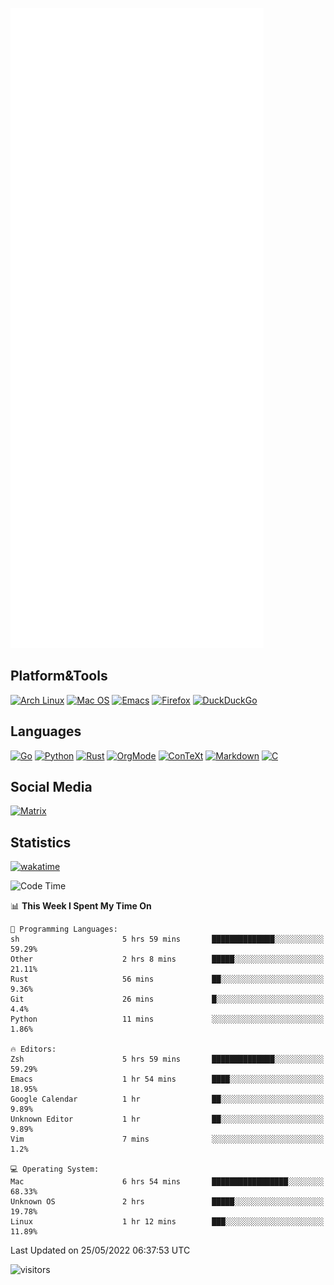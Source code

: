 ![Metrics](https://github.com/SteamedFish/SteamedFish/blob/master/github-metrics.svg)

## Platform&Tools

[![Arch Linux](https://img.shields.io/badge/ArchLinux-1793D1?logo=arch-linux&logoColor=fff&style=flat-square)](https://archlinux.org/)
[![Mac OS](https://img.shields.io/badge/MacOS-000000?style=flat-square&logo=macos&logoColor=F0F0F0)](https://www.apple.com/macos/)
[![Emacs](https://img.shields.io/badge/Emacs-%237F5AB6.svg?&style=flat-square&logo=gnu-emacs&logoColor=white)](https://www.gnu.org/software/emacs/)
[![Firefox](https://img.shields.io/badge/Firefox-FF7139?style=flat-square&logo=Firefox-Browser&logoColor=white)](https://firefox.com/)
[![DuckDuckGo](https://img.shields.io/badge/DuckDuckGo-DE5833?style=flat-square&logo=DuckDuckGo&logoColor=white)](https://duckduckgo.com/)

## Languages

[![Go](https://img.shields.io/badge/Golang-%2300ADD8.svg?style=flat-square&logo=go&logoColor=white)](https://golang.org/)
[![Python](https://img.shields.io/badge/Python-3670A0?style=flat-square&logo=python&logoColor=ffdd54)](https://www.python.org/)
[![Rust](https://img.shields.io/badge/Rust-%23000000.svg?style=flat-square&logo=rust&logoColor=white)](https://www.rust-lang.org/)
[![OrgMode](https://img.shields.io/badge/OrgMode-%23000000.svg?style=flat-square&logo=org&logoColor=white)](https://orgmode.org/)
[![ConTeXt](https://img.shields.io/badge/ConTeXt-%23008080.svg?style=flat-square&logo=latex&logoColor=white)](https://contextgarden.net/)
[![Markdown](https://img.shields.io/badge/MarkDown-%23000000.svg?style=flat-square&logo=markdown&logoColor=white)](https://daringfireball.net/projects/markdown/)
[![C](https://img.shields.io/badge/C-%2300599C.svg?style=flat-square&logo=c&logoColor=white)](https://www.iso.org/standard/74528.html)

## Social Media

[![Matrix](https://img.shields.io/badge/SteamedFish-2CA5E0?style=social&logo=matrix&logoColor=black)](https://matrix.to/#/@i:steamedfish.org)

## Statistics
[![wakatime](https://wakatime.com/badge/user/168280d6-fcf2-4b4f-ad3a-dc4612f35b38.svg)](https://wakatime.com/@168280d6-fcf2-4b4f-ad3a-dc4612f35b38)

<!--START_SECTION:waka-->
![Code Time](http://img.shields.io/badge/Code%20Time-1%2C824%20hrs%2043%20mins-blue)

📊 **This Week I Spent My Time On** 

```text
💬 Programming Languages: 
sh                       5 hrs 59 mins       ██████████████░░░░░░░░░░░   59.29% 
Other                    2 hrs 8 mins        █████░░░░░░░░░░░░░░░░░░░░   21.11% 
Rust                     56 mins             ██░░░░░░░░░░░░░░░░░░░░░░░   9.36% 
Git                      26 mins             █░░░░░░░░░░░░░░░░░░░░░░░░   4.4% 
Python                   11 mins             ░░░░░░░░░░░░░░░░░░░░░░░░░   1.86%

🔥 Editors: 
Zsh                      5 hrs 59 mins       ██████████████░░░░░░░░░░░   59.29% 
Emacs                    1 hr 54 mins        ████░░░░░░░░░░░░░░░░░░░░░   18.95% 
Google Calendar          1 hr                ██░░░░░░░░░░░░░░░░░░░░░░░   9.89% 
Unknown Editor           1 hr                ██░░░░░░░░░░░░░░░░░░░░░░░   9.89% 
Vim                      7 mins              ░░░░░░░░░░░░░░░░░░░░░░░░░   1.2%

💻 Operating System: 
Mac                      6 hrs 54 mins       █████████████████░░░░░░░░   68.33% 
Unknown OS               2 hrs               █████░░░░░░░░░░░░░░░░░░░░   19.78% 
Linux                    1 hr 12 mins        ███░░░░░░░░░░░░░░░░░░░░░░   11.89%

```


 Last Updated on 25/05/2022 06:37:53 UTC
<!--END_SECTION:waka-->

![visitors](https://visitor-badge.laobi.icu/badge?page_id=SteamedFish.SteamedFish)
